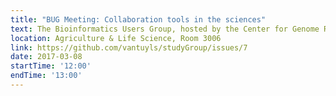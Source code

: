 ```yaml
---
title: "BUG Meeting: Collaboration tools in the sciences"
text: The Bioinformatics Users Group, hosted by the Center for Genome Research & Biocomputing, is an informal meeting of scientists in the life sciences, computing, math, statistics, and other areas, to discuss topics related to those fields.
location: Agriculture & Life Science, Room 3006
link: https://github.com/vantuyls/studyGroup/issues/7
date: 2017-03-08
startTime: '12:00'
endTime: '13:00'
---
```

